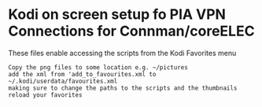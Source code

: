 # Kodi on screen setup fo PIA VPN Connections for Connman/coreELEC

These files enable accessing the scripts from the Kodi Favorites menu

```
Copy the png files to some location e.g. ~/pictures
add the xml from 'add_to_favourites.xml to ~/.kodi/userdata/favourites.xml
making sure to change the paths to the scripts and the thumbnails
reload your favorites
```
